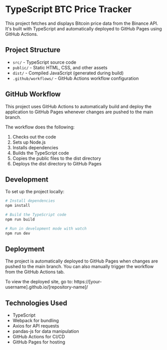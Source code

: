 # TypeScript BTC Price Tracker

This project fetches and displays Bitcoin price data from the Binance API. It's built with TypeScript and automatically deployed to GitHub Pages using GitHub Actions.

## Project Structure

- `src/` - TypeScript source code
- `public/` - Static HTML, CSS, and other assets
- `dist/` - Compiled JavaScript (generated during build)
- `.github/workflows/` - GitHub Actions workflow configuration

## GitHub Workflow

This project uses GitHub Actions to automatically build and deploy the application to GitHub Pages whenever changes are pushed to the main branch.

The workflow does the following:

1. Checks out the code
2. Sets up Node.js
3. Installs dependencies
4. Builds the TypeScript code
5. Copies the public files to the dist directory
6. Deploys the dist directory to GitHub Pages

## Development

To set up the project locally:

```bash
# Install dependencies
npm install

# Build the TypeScript code
npm run build

# Run in development mode with watch
npm run dev
```

## Deployment

The project is automatically deployed to GitHub Pages when changes are pushed to the main branch. You can also manually trigger the workflow from the GitHub Actions tab.

To view the deployed site, go to: https://[your-username].github.io/[repository-name]/

## Technologies Used

- TypeScript
- Webpack for bundling
- Axios for API requests
- pandas-js for data manipulation
- GitHub Actions for CI/CD
- GitHub Pages for hosting
